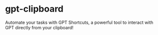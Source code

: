 # gpt-clipboard
Automate your tasks with GPT Shortcuts, a powerful tool to interact with GPT directly from your clipboard!
